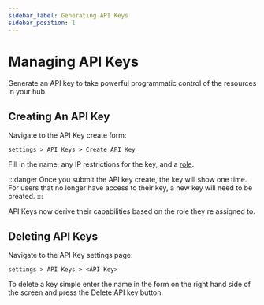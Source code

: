 ```yaml
---
sidebar_label: Generating API Keys
sidebar_position: 1
---
```

# Managing API Keys
Generate an API key to take powerful programmatic control of the resources in your hub.  

## Creating An API Key
Navigate to the API Key create form:

`settings > API Keys > Create API Key`

Fill in the name, any IP restrictions for the key, and a [role](/reference/hubs/members-roles-and-permissions/#the-parts-of-a-role).

:::danger 
Once you submit the API key create, the key will show one time.  For users that no longer have access to their key, a new key will need to be created.
:::


API Keys now derive their capabilities based on the role they're assigned to.

## Deleting API Keys
Navigate to the API Key settings page: 


`settings > API Keys > <API Key> `


To delete a key simple enter the name in the form on the right hand side of the screen and press the Delete API key button.